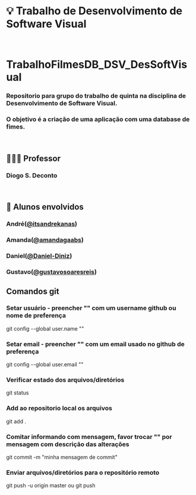 # 💡 Trabalho de Desenvolvimento de Software Visual

<br />

# TrabalhoFilmesDB_DSV_DesSoftVisual

 ### Repositorio para grupo do trabalho de quinta na disciplina de Desenvolvimento de Software Visual. 
 ### O objetivo é a criação de uma aplicação com uma database de fimes.

<br />

## 👨🏻‍🏫 Professor
### Diogo S. Deconto

<br />

## 🚀 Alunos envolvidos
### André([@itsandrekanas](https://github.com/itsandrekanas))
### Amanda([@amandagaabs](https://github.com/amandagaabs))
### Daniel([@Daniel-Diniz](https://github.com/Daniel-Diniz))
### Gustavo([@gustavosoaresreis](https://github.com/gustavosoaresreis))


## Comandos git

### Setar usuário - preencher "" com um username github ou nome de preferença
git config --global user.name ""

### Setar email - preencher "" com um email usado no github de preferença

git config --global user.email ""

### Verificar estado dos arquivos/diretórios

git status

### Add ao repositorio local os arquivos

git add .

### Comitar informando com mensagem, favor trocar "" por mensagem com descrição das alterações

git commit -m "minha mensagem de commit"

### Enviar arquivos/diretórios para o repositório remoto

git push -u origin master ou git push

